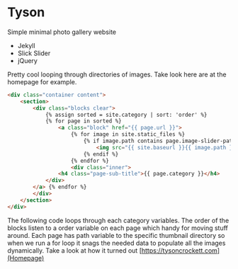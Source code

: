 # Tyson

Simple minimal photo gallery website

- Jekyll
- Slick Slider
- jQuery

Pretty cool looping through directories of images. Take look here are at the homepage for example.

```html
<div class="container content">
    <section>
        <div class="blocks clear">
            {% assign sorted = site.category | sort: 'order' %}
            {% for page in sorted %}
                <a class="block" href="{{ page.url }}">
                    {% for image in site.static_files %}
                        {% if image.path contains page.image-slider-path %}
                            <img src="{{ site.baseurl }}{{ image.path }}" alt="image" />
                        {% endif %}
                    {% endfor %}
                    <div class="inner">
                <h4 class="page-sub-title">{{ page.category }}</h4>
            </div>
        </a> {% endfor %}
        </div>
    </section>
</div>
```
The following code loops through each category variables. The order of the blocks listen to a order variable on each page which handy for moving stuff around. Each page has path variable to the specific thumbnail directory so when we run a for loop it snags the needed data to populate all the images dynamically. Take a look at how it turned out [https://tysoncrockett.com](Homepage)